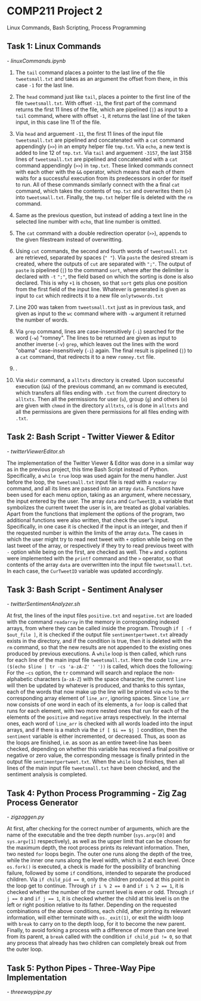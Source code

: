 # COMP211 Project 2

Linux Commands, Bash Scripting, Process Programming

## Task 1: Linux Commands
*- linuxCommands.ipynb* 

1. The `tail` command places a pointer to the last line of the file `tweetsmall.txt` and takes as an argument the offset from there, in this case `-1` for the last line.

2. The `head` command just like `tail`, places a pointer to the first line of the file `tweetsmall.txt`. With offset `-11`, the first part of the command returns the first 11 lines of the file, which are pipelined (`|`) as input to a `tail` command, where with offset `-1`, it returns the last line of the taken input, in this case line 11 of the file.

3. Via `head` and arguement `-11`, the first 11 lines of the input file `tweetsmall.txt` are pipelined and concatenated with a `cat` command appendingly (`>>`) in an empty helper file `tmp.txt`. Via `echo`, a new text is added to line 12 of `tmp.txt`. Via `tail` and arguement `-3157`, the last 3158 lines of `tweetsmall.txt` are pipelined and concatenated with a `cat` command  appendingly (`>>`) in `tmp.txt`. These linked commands connect with each other with the `&&` operator, which means that each of them waits for a successful execution from its predecessors in order for itself to run. All of these commands similarly connect with the a final `cat` command, which takes the contents of `tmp.txt` and overwrites them (`>`) into `tweetsmall.txt`. Finally, the `tmp.txt` helper file is deleted with the `rm` command.

4. Same as the previous question, but instead of adding a text line in the selected line number with `echo`, that line number is omitted.

5. The `cat` command with a double redirection operator (`>>`), appends to the given filestream instead of overwritting.

6. Using `cut` commands, the second and fourth words of `tweetsmall.txt` are retrieved, separated by spaces (`" "`). Via `paste` the desired stream is created, where the outputs of `cut` are separated with `";"`. The output of `paste` is pipelined (`|`) to the command `sort`, where after the delimiter is declared with `-t` `";"`, the field based on which the sorting is done is also declared. This is why `+1` is chosen, so that `sort` gets plus one position from the first field of the input line. Whatever is generated is given as input to `cat` which redirects it to a new file `onlytwowords.txt`

7. Line 200 was taken from `tweetsmall.txt` just as in previous task, and given as input to the `wc` command where with `-w` argument it returned the number of words.

8. Via `grep` command, lines are case-insensitively (`-i`) searched for the word (`-w`) "romney". The lines to be returned are given as input to another inverse (`-v`) `grep`, which leaves out the lines with the word "obama" case-insensitively (`-i`) again. The final result is pipelined (`|`) to a `cat` command, that redirects it to a new `romney.txt` file.

9. .

10. Via `mkdir` command, a `alltxts` directory is created. Upon successful execution (`&&`) of the previous command, an `mv` command is executed, which transfers all files ending with `.txt` from the current directory to `alltxts`. Then all the permissions for user (`u`), group (`g`) and others (`o`) are given with `chmod` in the directory `alltxts`, `cd` is done in `alltxts` and all the permissions are given there permissions for all files ending with `.txt`.

## Task 2: Bash Script - Twitter Viewer & Editor
*- twitterViewerEditor.sh*

The implementation of the Twitter Viewer & Editor was done in a similar way as in the previous project, this time Bash Script instead of Python. Specifically, a `while true` loop was used again for the menu handler. Just before the loop, the `tweetsmall.txt` input file is read with a `readarray` command, and all its lines are passed into an array `data`. Functions have been used for each menu option, taking as an argument, where necessary, the input entered by the user. The array `data` and `CurTweetID`, a variable that symbolizes the current tweet the user is in, are treated as global variables. Apart from the functions that implement the options of the program, two additional functions were also written, that check the user's input. Specifically, in one case it is checked if the input is an integer, and then if the requested number is within the limits of the array `data`. The cases in which the user might try to read next tweet with `+` option while being on the last tweet of the array, or respectively if they try to read previous tweet with `-` option while being on the first, are checked as well. The `w` and `x` options were implemented with the `printf` command and the `>` operator, so that contents of the array `data` are overwritten into the input file `tweetsmall.txt`. In each case, the `CurTweetID` variable was updated accordingly.

## Task 3: Bash Script - Sentiment Analyser
*- twitterSentimentAnalyzer.sh*

At frst, the lines of the input files `positive.txt` and `negative.txt` are loaded with the command `readarray` in the memory in corresponding indexed arrays, from where they can be called inside the program. Through `if [ -f $out_file ]`, it is checked if the output file `sentimentpertweet.txt` already exists in the directory, and if the condition is true, then it is deleted with the `rm` command, so that the new results are not appended to the existing ones produced by previous executions. A `while` loop is then called, which runs for each line of the main input file `tweetsmall.txt`. Here the code `line_arr=($(echo $line | tr -cs 'a-zA-Z' ' '))` is called, which does the following: For the `–cs` option, the `tr` command will search and replace the non-alphabetic characters (`a-zA-Z`) with the space character, the current `line` will then be updated by whatever is produced, and thanks to this syntax, each of the words that now make up the line will be printed via `echo` to the corresponding array element of `line_arr`, ignoring spaces. Since `line_arr` now consists of one word in each of its elements, a `for` loop is called that runs for each element, with two more nested ones that run for each of the elements of the `positive` and `negative` arrays respectively. In the internal ones, each word of `line_arr` is checked with all words loaded into the input arrays, and if there is a match via the `if [ $i == $j ]` condition, then the `sentiment` variable is either incremented, or decreased. Thus, as soon as the loops are finished, i.e. as soon as an entire tweet-line has been checked, depending on whether this variable has received a final positive or negative or zero value, the corresponding message is finally printed in the output file `sentimentpertweet.txt`. When the `while` loop finishes, then all lines of the main input file `tweetsmall.txt` have been checked, and the sentiment analysis is completed.

## Task 4: Python Process Programming - Zig Zag Process Generator
*- zigzaggen.py*

At first, after checking for the correct number of arguments, which are the name of the executable and the tree depth number (`sys.argv[0]` and `sys.argv[1]` respectively), as well as the upper limit that can be chosen for the maximum depth, the root process prints its relevant information. Then, two nested `for` loops begin. The outer one runs along the depth of the tree, while the inner one runs along the level width, which is 2 at each level. Once `os.fork()` is executed, a check is made for the possibility of branching failure, followed by some `if` conditions, intended to separate the produced children. Via `if child_pid == 0`, only the children produced at this point in the loop get to continue. Through `if i % 2 == 0` and `if i % 2 == 1`, it is checked whether the number of the current level is even or odd. Through `if j == 0` and `if j == 1`, it is checked whether the child at this level is on the left or right position relative to its father. Depending on the requested combinations of the above conditions, each child, after printing its relevant information, will either terminate with `os._exit(1)`, or exit the width loop with `break` to carry on to the depth loop, for it to become the new parent. Finally, to avoid forking a process with a difference of more than one level from its parent, a `break` called with the condition `if child_pid != 0`, so that any process that already has two children can completely break out from the outer loop.

## Task 5: Python Pipes - Three-Way Pipe Implementation
*- threewaypipe.py*

